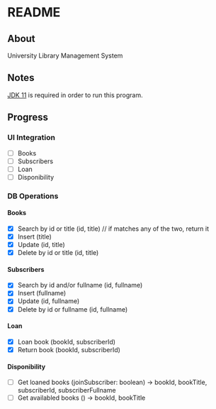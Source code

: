 # README

## About

University Library Management System

## Notes

[JDK 11](https://www.oracle.com/java/technologies/javase/jdk11-archive-downloads.html) is required in order to run this program.<br/>

## Progress

### UI Integration

- [ ] Books
- [ ] Subscribers
- [ ] Loan
- [ ] Disponibility

### DB Operations

#### Books

- [X] Search by id or title (id, title)  // if matches any of the two, return it
- [X] Insert (title)
- [X] Update (id, title)
- [X] Delete by id or title (id, title)

#### Subscribers

- [X] Search by id and/or fullname (id, fullname)
- [X] Insert (fullname)
- [X] Update (id, fullname)
- [X] Delete by id or fullname (id, fullname)

#### Loan

- [X] Loan book (bookId, subscriberId)
- [X] Return book (bookId, subscriberId)

#### Disponibility

- [ ] Get loaned books (joinSubscriber: boolean) -> bookId, bookTitle, subscriberId, subscriberFullname
- [ ] Get availabled books () -> bookId, bookTitle
